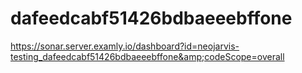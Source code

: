 # dafeedcabf51426bdbaeeebffone
https://sonar.server.examly.io/dashboard?id=neojarvis-testing_dafeedcabf51426bdbaeeebffone&amp;codeScope=overall
